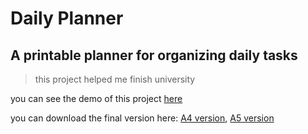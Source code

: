 # Daily Planner

## A printable planner for organizing daily tasks

> this project helped me finish university

you can see the demo of this project [here](https://hessamcheraghi.github.io/daily-planner/)

you can download the final version here: [A4 version](./daily%20planner-a4.pdf), [A5 version](./daily%20planner-a5.pdf)

